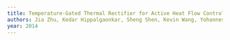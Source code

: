 ```yaml
---
title: Temperature-Gated Thermal Rectifier for Active Heat Flow Control
authors: Jia Zhu, Kedar Hippalgaonkar, Sheng Shen, Kevin Wang, Yohannes Abate, Sangwook Lee, Junqiao Wu, Xiaobo Yin, Arun Majumdar, Xiang Zhang
year: 2014
---
```


